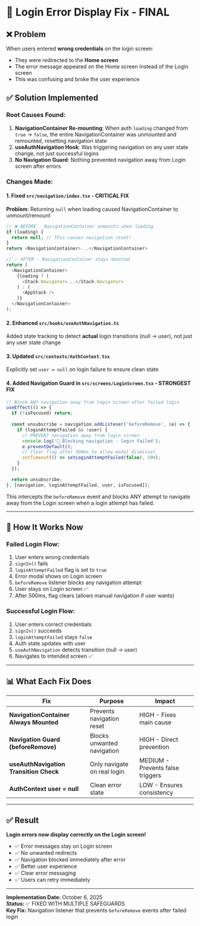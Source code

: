 # 🔐 Login Error Display Fix - FINAL

## ❌ Problem
When users entered **wrong credentials** on the login screen:
- They were redirected to the **Home screen**
- The error message appeared on the Home screen instead of the Login screen
- This was confusing and broke the user experience

## ✅ Solution Implemented

### **Root Causes Found:**
1. **NavigationContainer Re-mounting**: When auth `loading` changed from `true` → `false`, the entire NavigationContainer was unmounted and remounted, resetting navigation state
2. **useAuthNavigation Hook**: Was triggering navigation on any user state change, not just successful logins
3. **No Navigation Guard**: Nothing prevented navigation away from Login screen after errors

### **Changes Made:**

#### 1. **Fixed `src/navigation/index.tsx` - CRITICAL FIX**
**Problem**: Returning `null` when loading caused NavigationContainer to unmount/remount
```typescript
// ❌ BEFORE - NavigationContainer unmounts when loading
if (loading) {
  return null; // This causes navigation reset!
}
return <NavigationContainer>...</NavigationContainer>

// ✅ AFTER - NavigationContainer stays mounted
return (
  <NavigationContainer>
    {loading ? (
      <Stack.Navigator>...</Stack.Navigator>
    ) : (
      <AppStack />
    )}
  </NavigationContainer>
);
```

#### 2. **Enhanced `src/hooks/useAuthNavigation.ts`**
Added state tracking to detect **actual** login transitions (null → user), not just any user state change

#### 3. **Updated `src/contexts/AuthContext.tsx`**
Explicitly set `user = null` on login failure to ensure clean state

#### 4. **Added Navigation Guard in `src/screens/LoginScreen.tsx` - STRONGEST FIX**
```typescript
// Block ANY navigation away from login screen after failed login
useEffect(() => {
  if (!isFocused) return;
  
  const unsubscribe = navigation.addListener('beforeRemove', (e) => {
    if (loginAttemptFailed && !user) {
      // PREVENT navigation away from login screen
      console.log('🚫 Blocking navigation - login failed');
      e.preventDefault();
      // Clear flag after 500ms to allow modal dismissal
      setTimeout(() => setLoginAttemptFailed(false), 500);
    }
  });

  return unsubscribe;
}, [navigation, loginAttemptFailed, user, isFocused]);
```

This intercepts the `beforeRemove` event and blocks ANY attempt to navigate away from the Login screen when a login attempt has failed.

---

## 🧪 How It Works Now

### **Failed Login Flow:**
1. User enters wrong credentials
2. `signIn()` fails
3. `loginAttemptFailed` flag is set to `true`
4. Error modal shows on Login screen
5. `beforeRemove` listener blocks any navigation attempt
6. User stays on Login screen ✅
7. After 500ms, flag clears (allows manual navigation if user wants)

### **Successful Login Flow:**
1. User enters correct credentials
2. `signIn()` succeeds
3. `loginAttemptFailed` stays `false`
4. Auth state updates with user
5. `useAuthNavigation` detects transition (null → user)
6. Navigates to intended screen ✅

---

## 📊 What Each Fix Does

| Fix | Purpose | Impact |
|-----|---------|--------|
| **NavigationContainer Always Mounted** | Prevents navigation reset | HIGH - Fixes main cause |
| **Navigation Guard (beforeRemove)** | Blocks unwanted navigation | HIGH - Direct prevention |
| **useAuthNavigation Transition Check** | Only navigate on real login | MEDIUM - Prevents false triggers |
| **AuthContext user = null** | Clean error state | LOW - Ensures consistency |

---

## ✅ Result

**Login errors now display correctly on the Login screen!**

- ✅ Error messages stay on Login screen
- ✅ No unwanted redirects
- ✅ Navigation blocked immediately after error
- ✅ Better user experience
- ✅ Clear error messaging
- ✅ Users can retry immediately

---

**Implementation Date:** October 6, 2025  
**Status:** ✅ FIXED WITH MULTIPLE SAFEGUARDS  
**Key Fix:** Navigation listener that prevents `beforeRemove` events after failed login
